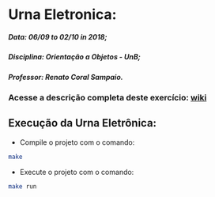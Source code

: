 # Urna Eletronica:

##### Data: 06/09 to 02/10 in 2018;
##### Disciplina: Orientação a Objetos - UnB;
##### Professor: Renato Coral Sampaio.

### Acesse a descrição completa deste exercício: [wiki](https://github.com/Bruno-Felix/UnB_OO_EP1-URNA_ELETRONICA/wiki)

## Execução da Urna Eletrônica:

* Compile o projeto com o comando:
```sh
make
```

* Execute o projeto com o comando:

```sh
make run
```

